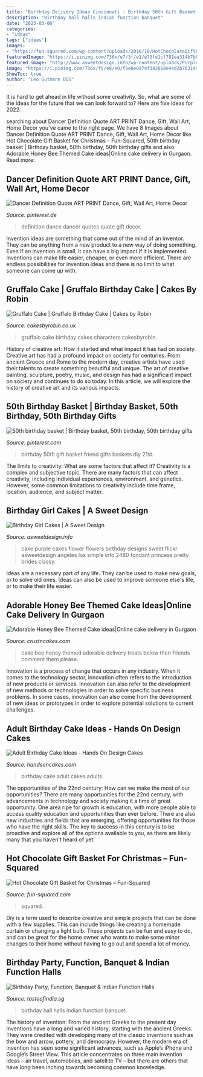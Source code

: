```yaml
---
title: "Birthday Delivery Ideas Cincinnati : Birthday 50th Gift Basket Friend Gifts Baskets Diy 21st"
description: "Birthday hall halls indian function banquet"
date: "2023-03-06"
categories:
- "ideas"
tags: ["ideas"]
images:
- "https://fun-squared.com/wp-content/uploads/2016/10/HotChocolateGiftBasket.jpg"
featuredImage: "https://i.pinimg.com/736x/e7/3f/e1/e73fe1cf781ea314b7b8532fec1bc50d--birthday-basket-th-birthday.jpg"
featured_image: "http://www.asweetdesign.info/wp-content/uploads/Purple-Flower-Cake-Granada-Hills-Los-Angeles-A-Sweet-Design.jpg"
image: "https://i.pinimg.com/736x/f5/e8/e0/f5e8e0a74f342618e44d2b763149f6b5.jpg"
ShowToc: true
author: "Leo Gutmann DDS"
---
```



It is hard to get ahead in life without some creativity. So, what are some of the ideas for the future that we can look forward to? Here are five ideas for 2022: 

	

		
searching about Dancer Definition Quote ART PRINT Dance, Gift, Wall Art, Home Decor you've came to the right page. We have 8 Images about Dancer Definition Quote ART PRINT Dance, Gift, Wall Art, Home Decor like Hot Chocolate Gift Basket for Christmas – Fun-Squared, 50th birthday basket | Birthday basket, 50th birthday, 50th birthday gifts and also Adorable Honey Bee Themed Cake ideas|Online cake delivery in Gurgaon. Read more:
		
    
## Dancer Definition Quote ART PRINT Dance, Gift, Wall Art, Home Decor

<img loading=lazy src="https://i.pinimg.com/736x/f5/e8/e0/f5e8e0a74f342618e44d2b763149f6b5.jpg" onerror="this.onerror=null;this.src='https://tse3.mm.bing.net/th?id=OIP.96S34QVUbu69zWeGWPU5NwHaJ_&amp;pid=15.1';" alt="Dancer Definition Quote ART PRINT Dance, Gift, Wall Art, Home Decor">

_Source: pinterest.de_

>definition dance dancer quotes quote gift decor. 

	

Invention ideas are something that come out of the mind of an inventor. They can be anything from a new product to a new way of doing something. Even if an invention is small, it can have a big impact if it is implemented. Inventions can make life easier, cheaper, or even more efficient. There are endless possibilities for invention ideas and there is no limit to what someone can come up with.

    
## Gruffalo Cake | Gruffalo Birthday Cake | Cakes By Robin

<img loading=lazy src="https://www.cakesbyrobin.co.uk/assets/FullSizeRender_21.jpg" onerror="this.onerror=null;this.src='https://tse3.mm.bing.net/th?id=OIP.4LPJ7pHYIeXEPurHZ5jqAAHaJX&amp;pid=15.1';" alt="Gruffalo Cake | Gruffalo Birthday Cake | Cakes by Robin">

_Source: cakesbyrobin.co.uk_

>gruffalo cake birthday cakes characters cakesbyrobin. 

	

History of creative art: How it started and what impact it has had on society.
Creative art has had a profound impact on society for centuries. From ancient Greece and Rome to the modern day, creative artists have used their talents to create something beautiful and unique. The art of creative painting, sculpture, poetry, music, and design has had a significant impact on society and continues to do so today. In this article, we will explore the history of creative art and its various impacts.

    
## 50th Birthday Basket | Birthday Basket, 50th Birthday, 50th Birthday Gifts

<img loading=lazy src="https://i.pinimg.com/736x/e7/3f/e1/e73fe1cf781ea314b7b8532fec1bc50d--birthday-basket-th-birthday.jpg" onerror="this.onerror=null;this.src='https://tse1.mm.bing.net/th?id=OIP.D_ySu-Ocrr0Xd1fF7fB-iQHaJ3&amp;pid=15.1';" alt="50th birthday basket | Birthday basket, 50th birthday, 50th birthday gifts">

_Source: pinterest.com_

>birthday 50th gift basket friend gifts baskets diy 21st. 

	

The limits to creativity: What are some factors that affect it?
Creativity is a complex and subjective topic. There are many factors that can affect creativity, including individual experiences, environment, and genetics. However, some common limitations to creativity include time frame, location, audience, and subject matter.

    
## Birthday Girl Cakes | A Sweet Design

<img loading=lazy src="http://www.asweetdesign.info/wp-content/uploads/Purple-Flower-Cake-Granada-Hills-Los-Angeles-A-Sweet-Design.jpg" onerror="this.onerror=null;this.src='https://tse1.mm.bing.net/th?id=OIP.YQv7t9awAu8AxHB0oOn72wHaJ4&amp;pid=15.1';" alt="Birthday Girl Cakes | A Sweet Design">

_Source: asweetdesign.info_

>cake purple cakes flower flowers birthday designs sweet flickr asweetdesign angeles los simple info 2480 fondant princess pretty brides classy. 

	

Ideas are a necessary part of any life. They can be used to make new goals, or to solve old ones. Ideas can also be used to improve someone else's life, or to make their life easier.

    
## Adorable Honey Bee Themed Cake Ideas|Online Cake Delivery In Gurgaon

<img loading=lazy src="http://www.crustncakes.com/blog/wp-content/uploads/2017/05/e650093a8e06a69486551aa9806fad85.jpg" onerror="this.onerror=null;this.src='https://tse3.mm.bing.net/th?id=OIP.OxiS-1MoXYK9y31sE2AN8gHaL9&amp;pid=15.1';" alt="Adorable Honey Bee Themed Cake ideas|Online cake delivery in Gurgaon">

_Source: crustncakes.com_

>cake bee honey themed adorable delivery treats below then friends comment them please. 

	

Innovation is a process of change that occurs in any industry. When it comes to the technology sector, innovation often refers to the introduction of new products or services. Innovation can also refer to the development of new methods or technologies in order to solve specific business problems. In some cases, innovation can also come from the development of new ideas or prototypes in order to explore potential solutions to current challenges.

    
## Adult Birthday Cake Ideas - Hands On Design Cakes

<img loading=lazy src="https://www.handsoncakes.com/wp-content/uploads/2018/01/3tier-50th-birthday-adult-birthday-cake-041.jpg" onerror="this.onerror=null;this.src='https://tse4.mm.bing.net/th?id=OIP.jLG7vxahUY61ky6gR99CDwHaJ4&amp;pid=15.1';" alt="Adult Birthday Cake Ideas - Hands On Design Cakes">

_Source: handsoncakes.com_

>birthday cake adult cakes adults. 

	

The opportunities of the 22nd century: How can we make the most of our opportunities?
There are many opportunities for the 22nd century, with advancements in technology and society making it a time of great opportunity. One area ripe for growth is education, with more people able to access quality education and opportunities than ever before. There are also new industries and fields that are emerging, offering opportunities for those who have the right skills. The key to success in this century is to be proactive and explore all of the options available to you, as there are likely many that you haven't heard of yet.

    
## Hot Chocolate Gift Basket For Christmas – Fun-Squared

<img loading=lazy src="https://fun-squared.com/wp-content/uploads/2016/10/HotChocolateGiftBasket.jpg" onerror="this.onerror=null;this.src='https://tse3.mm.bing.net/th?id=OIP.XdqeFRWve68X6OQacPUw_gHaKc&amp;pid=15.1';" alt="Hot Chocolate Gift Basket for Christmas – Fun-Squared">

_Source: fun-squared.com_

>squared. 

	

Diy is a term used to describe creative and simple projects that can be done with a few supplies. This can include things like creating a homemade curtain or changing a light bulb. These projects can be fun and easy to do, and can be great for the home owner who wants to make some minor changes to their home without having to go out and spend a lot of money.

    
## Birthday Party, Function, Banquet &amp; Indian Function Halls

<img loading=lazy src="http://www.tasteofindia.sg/images/demo/gallery/21.jpg" onerror="this.onerror=null;this.src='https://tse3.mm.bing.net/th?id=OIP.gI3zhLRCgeamQJaPFIEhkgHaEK&amp;pid=15.1';" alt="Birthday Party, Function, Banquet &amp; Indian Function Halls">

_Source: tasteofindia.sg_

>birthday hall halls indian function banquet. 

	

The history of invention: From the ancient Greeks to the present day
Inventions have a long and varied history, starting with the ancient Greeks. They were credited with developing many of the classic inventions such as the bow and arrow, pottery, and democracy. However, the modern era of invention has seen some significant advances, such as Apple’s iPhone and Google’s Street View. This article concentrates on three main invention ideas – air travel, automobiles, and satellite TV – but there are others that have long been inching towards becoming common knowledge.


